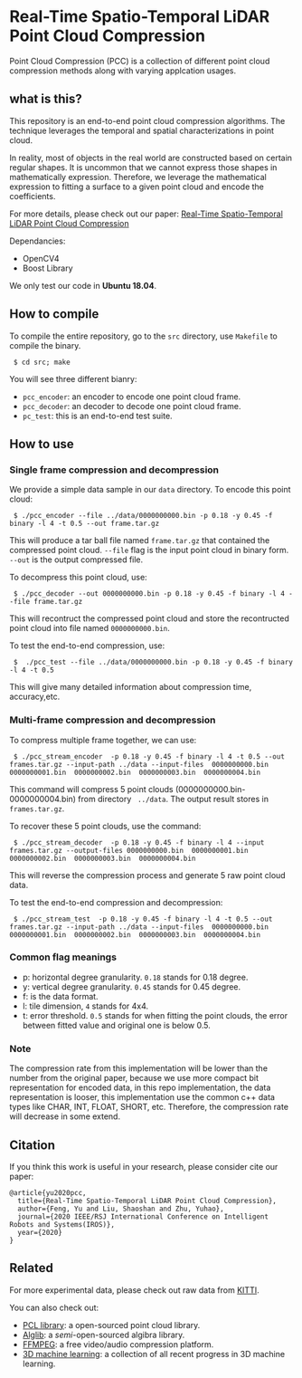 # Real-Time Spatio-Temporal LiDAR Point Cloud Compression

Point Cloud Compression (PCC) is a collection of different point cloud compression methods along with varying applcation usages.

## what is this?

This repository is an end-to-end point cloud compression algorithms. The technique leverages the temporal and spatial characterizations in point cloud.

In reality, most of objects in the real world are constructed based on certain regular shapes. It is uncommon that we cannot express those shapes in mathematically expression. Therefore, we leverage the mathematical expression to fitting a surface to a given point cloud and encode the coefficients.

For more details, please check out our paper: [Real-Time Spatio-Temporal LiDAR Point Cloud Compression]()

Dependancies:
* OpenCV4
* Boost Library

We only test our code in **Ubuntu 18.04**.

## How to compile

To compile the entire repository, go to the `src` directory, use `Makefile` to compile the binary.
```
 $ cd src; make
```

You will see three different bianry:
* `pcc_encoder`: an encoder to encode one point cloud frame.
* `pcc_decoder`: an decoder to decode one point cloud frame.
* `pc_test`: this is an end-to-end test suite.


## How to use

### Single frame compression and decompression

We provide a simple data sample in our `data` directory. To encode this point cloud:
```
 $ ./pcc_encoder --file ../data/0000000000.bin -p 0.18 -y 0.45 -f binary -l 4 -t 0.5 --out frame.tar.gz
```
This will produce a tar ball file named `frame.tar.gz` that contained the compressed point cloud. `--file` flag is the input point cloud in binary form. `--out` is the output compressed file.

To decompress this point cloud, use:
```
 $ ./pcc_decoder --out 0000000000.bin -p 0.18 -y 0.45 -f binary -l 4 --file frame.tar.gz
```
This will recontruct the compressed point cloud and store the recontructed point cloud into file named `0000000000.bin`.

To test the end-to-end compression, use:
```
 $  ./pcc_test --file ../data/0000000000.bin -p 0.18 -y 0.45 -f binary -l 4 -t 0.5 
```
This will give many detailed information about compression time, accuracy,etc.

### Multi-frame compression and decompression

To compress multiple frame together, we can use:
```
 $ ./pcc_stream_encoder  -p 0.18 -y 0.45 -f binary -l 4 -t 0.5 --out frames.tar.gz --input-path ../data --input-files  0000000000.bin  0000000001.bin  0000000002.bin  0000000003.bin  0000000004.bin
```
This command will compress 5 point clouds (0000000000.bin-0000000004.bin) from directory ` ../data`. The output result stores in `frames.tar.gz`.

To recover these 5 point clouds, use the command:
```
 $ ./pcc_stream_decoder  -p 0.18 -y 0.45 -f binary -l 4 --input frames.tar.gz --output-files 0000000000.bin  0000000001.bin  0000000002.bin  0000000003.bin  0000000004.bin
```
This will reverse the compression process and generate 5 raw point cloud data.

To test the end-to-end compression and decompression:
```
 $ ./pcc_stream_test  -p 0.18 -y 0.45 -f binary -l 4 -t 0.5 --out frames.tar.gz --input-path ../data --input-files  0000000000.bin  0000000001.bin  0000000002.bin  0000000003.bin  0000000004.bin
```

### Common flag meanings

- p: horizontal degree granularity. `0.18` stands for 0.18 degree.
- y: vertical degree granularity. `0.45` stands for 0.45 degree.
- f: is the data format.
- l: tile dimension, `4` stands for 4x4.
- t: error threshold. `0.5` stands for when fitting the point clouds, the error between fitted value and original one is below 0.5.

### Note

The compression rate from this implementation will be lower than the number from the original paper, because we use more compact bit representation for encoded data, in this repo implementation, the data representation is looser, this implementation use the common c++ data types like CHAR, INT, FLOAT, SHORT, etc. Therefore, the compression rate will decrease in some extend.

## Citation

If you think this work is useful in your research, please consider cite our paper:
```
@article{yu2020pcc,
  title={Real-Time Spatio-Temporal LiDAR Point Cloud Compression},
  author={Feng, Yu and Liu, Shaoshan and Zhu, Yuhao},
  journal={2020 IEEE/RSJ International Conference on Intelligent Robots and Systems(IROS)},
  year={2020}
}
```

## Related

For more experimental data, please check out raw data from [KITTI](http://www.cvlibs.net/datasets/kitti/).

You can also check out:
  - [PCL library](http://docs.pointclouds.org/trunk/index.html): a open-sourced point cloud library.
  - [Alglib](https://www.alglib.net/): a *semi*-open-sourced algibra library.
  - [FFMPEG](https://www.ffmpeg.org/): a free video/audio compression platform.
  - [3D machine learning](https://github.com/timzhang642/3D-Machine-Learning): a collection of all recent progress in 3D machine learning.







